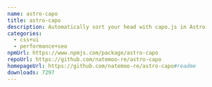 ```yaml
---
name: astro-capo
title: astro-capo
description: Automatically sort your head with capo.js in Astro
categories:
  - css+ui
  - performance+seo
npmUrl: https://www.npmjs.com/package/astro-capo
repoUrl: https://github.com/natemoo-re/astro-capo
homepageUrl: https://github.com/natemoo-re/astro-capo#readme
downloads: 7297
---
```

